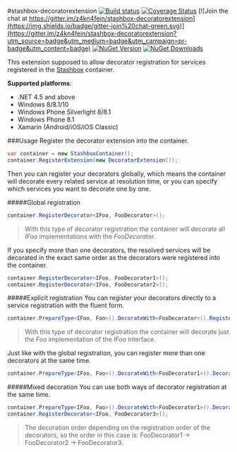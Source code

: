 #stashbox-decoratorextension
[![Build status](https://ci.appveyor.com/api/projects/status/jkc3mbxaapufaobi/branch/master?svg=true)](https://ci.appveyor.com/project/pcsajtai/stashbox-decoratorextension/branch/master) [![Coverage Status](https://coveralls.io/repos/github/z4kn4fein/stashbox-decoratorextension/badge.svg?branch=master)](https://coveralls.io/github/z4kn4fein/stashbox-decoratorextension?branch=master) [![Join the chat at https://gitter.im/z4kn4fein/stashbox-decoratorextension](https://img.shields.io/badge/gitter-join%20chat-green.svg)](https://gitter.im/z4kn4fein/stashbox-decoratorextension?utm_source=badge&utm_medium=badge&utm_campaign=pr-badge&utm_content=badge) [![NuGet Version](http://img.shields.io/nuget/v/Stashbox.DecoratorExtension.svg?style=flat)](https://www.nuget.org/packages/Stashbox.DecoratorExtension/) [![NuGet Downloads](http://img.shields.io/nuget/dt/Stashbox.DecoratorExtension.svg?style=flat)](https://www.nuget.org/packages/Stashbox.DecoratorExtension/)

This extension supposed to allow decorator registration for services registered in the [Stashbox](https://github.com/z4kn4fein/stashbox) container.

**Supported platforms**:

 - .NET 4.5 and above
 - Windows 8/8.1/10
 - Windows Phone Silverlight 8/8.1
 - Windows Phone 8.1
 - Xamarin (Android/iOS/iOS Classic)
 
###Usage
Register the decorator extension into the container.
```c#
var container = new StashboxContainer();
container.RegisterExtension(new DecoratorExtension());
```
Then you can register your decorators globally, which means the container will decorate every related service at resolution time, or you can specify which services you want to decorate one by one.

#####Global registration
```c#
container.RegisterDecorator<IFoo, FooDecorator>();
```
> With this type of decorator registration the container will decorate all *IFoo* implementations with the *FooDecorator*.

If you specify more than one decorators, the resolved services will be decorated in the exact same order as the decorators were registered into the container. 
```c#
container.RegisterDecorator<IFoo, FooDecorator1>();
container.RegisterDecorator<IFoo, FooDecorator2>();
```

#####Explicit registration
You can register your decorators directly to a service registration with the fluent form.
```c#
container.PrepareType<IFoo, Foo>().DecorateWith<FooDecorator>().Register();
```
> With this type of decorator registration the container will decorate just the *Foo* implementation of the *IFoo* interface.

Just like with the global registration, you can register more than one decorators at the same time.
```c#
container.PrepareType<IFoo, Foo>().DecorateWith<FooDecorator1>().DecorateWith<FooDecorator2>().Register();
```

#####Mixed decoration
You can use both ways of decorator registration at the same time.
```c#
container.PrepareType<IFoo, Foo>().DecorateWith<FooDecorator1>().DecorateWith<FooDecorator2>().Register();
container.RegisterDecorator<IFoo, FooDecorator3>();
```
> The decoration order depending on the registration order of the decorators, so the order in this case is: FooDecorator1 -> FooDecorator2 -> FooDecorator3.